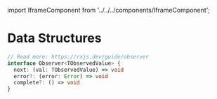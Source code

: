 import IframeComponent from '../../../components/IframeComponent';

# Data Structures

```typescript
// Read more: https://rxjs.dev/guide/observer
interface Observer<TObservedValue> {
  next: (val: TObservedValue) => void
  error?: (error: Error) => void
  complete?: () => void
}
```

<IframeComponent />
